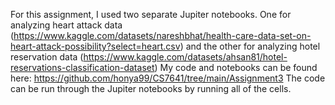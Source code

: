 For this assignment, I used two separate Jupiter notebooks. One for analyzing heart attack data (https://www.kaggle.com/datasets/nareshbhat/health-care-data-set-on-heart-attack-possibility?select=heart.csv) and the other for analyzing hotel reservation data (https://www.kaggle.com/datasets/ahsan81/hotel-reservations-classification-dataset)
My code and notebooks can be found here: https://github.com/honya99/CS7641/tree/main/Assignment3
The code can be run through the Jupiter notebooks by running all of the cells.

